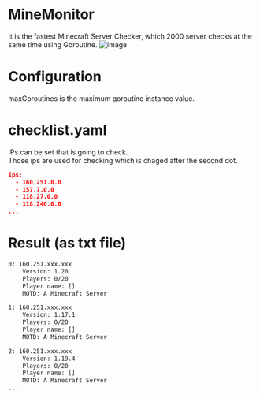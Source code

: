 # MineMonitor
It is the fastest Minecraft Server Checker, which 2000 server checks at the same time using Goroutine.
![image](https://github.com/Leaf48/MineMonitor/assets/58620209/92168c96-6135-4029-973c-9bef56565d86)

# Configuration
maxGoroutines is the maximum goroutine instance value.

# checklist.yaml
IPs can be set that is going to check. </br>
Those ips are used for checking which is chaged after the second dot. </br>
```json
ips:
  - 160.251.0.0
  - 157.7.0.0
  - 118.27.0.0
  - 118.240.0.0
...
```

# Result (as txt file)
```txt
0: 160.251.xxx.xxx
	Version: 1.20
	Players: 0/20
	Player name: []
	MOTD: A Minecraft Server

1: 160.251.xxx.xxx
	Version: 1.17.1
	Players: 0/20
	Player name: []
	MOTD: A Minecraft Server

2: 160.251.xxx.xxx
	Version: 1.19.4
	Players: 0/20
	Player name: []
	MOTD: A Minecraft Server
...
```
